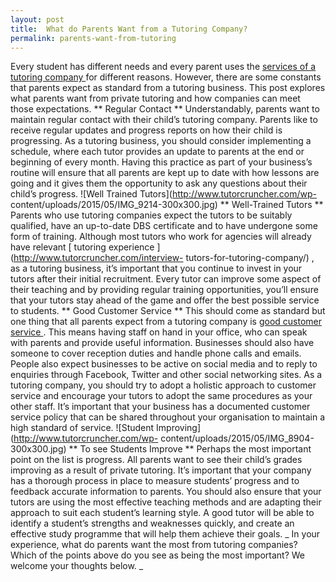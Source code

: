 ```yaml
---
layout: post
title:  What do Parents Want from a Tutoring Company?
permalink: parents-want-from-tutoring
---
```

Every student has different needs and every parent uses the [ services of a
tutoring company ](http://www.tutorcruncher.com/) for different reasons.
However, there are some constants that parents expect as standard from a
tutoring business. This post explores what parents want from private tutoring
and how companies can meet those expectations. ** Regular Contact **
Understandably, parents want to maintain regular contact with their child’s
tutoring company. Parents like to receive regular updates and progress reports
on how their child is progressing. As a tutoring business, you should consider
implementing a schedule, where each tutor provides an update to parents at the
end or beginning of every month. Having this practice as part of your
business’s routine will ensure that all parents are kept up to date with how
lessons are going and it gives them the opportunity to ask any questions about
their child’s progress. ![Well Trained
Tutors](http://www.tutorcruncher.com/wp-
content/uploads/2015/05/IMG_9214-300x300.jpg) ** Well-Trained Tutors **
Parents who use tutoring companies expect the tutors to be suitably qualified,
have an up-to-date DBS certificate and to have undergone some form of
training. Although most tutors who work for agencies will already have
relevant [ tutoring experience ](http://www.tutorcruncher.com/interview-
tutors-for-tutoring-company/) , as a tutoring business, it’s important that
you continue to invest in your tutors after their initial recruitment. Every
tutor can improve some aspect of their teaching and by providing regular
training opportunities, you’ll ensure that your tutors stay ahead of the game
and offer the best possible service to students. ** Good Customer Service **
This should come as standard but one thing that all parents expect from a
tutoring company is [ good customer service
](http://www.tutorcruncher.com/tutoring-business-customer-service/) . This
means having staff on hand in your office, who can speak with parents and
provide useful information. Businesses should also have someone to cover
reception duties and handle phone calls and emails. People also expect
businesses to be active on social media and to reply to enquiries through
Facebook, Twitter and other social networking sites. As a tutoring company,
you should try to adopt a holistic approach to customer service and encourage
your tutors to adopt the same procedures as your other staff. It’s important
that your business has a documented customer service policy that can be shared
throughout your organisation to maintain a high standard of service. ![Student
Improving](http://www.tutorcruncher.com/wp-
content/uploads/2015/05/IMG_8904-300x300.jpg) ** To see Students Improve **
Perhaps the most important point on the list is progress. All parents want to
see their child’s grades improving as a result of private tutoring. It’s
important that your company has a thorough process in place to measure
students’ progress and to feedback accurate information to parents. You should
also ensure that your tutors are using the most effective teaching methods and
are adapting their approach to suit each student’s learning style. A good
tutor will be able to identify a student’s strengths and weaknesses quickly,
and create an effective study programme that will help them achieve their
goals. _ In your experience, what do parents want the most from tutoring
companies? Which of the points above do you see as being the most important?
We welcome your thoughts below. _
